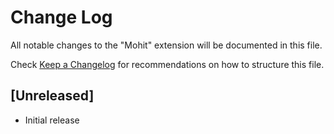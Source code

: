 # Change Log

All notable changes to the "Mohit" extension will be documented in this file.

Check [Keep a Changelog](http://keepachangelog.com/) for recommendations on how to structure this file.

## [Unreleased]

- Initial release